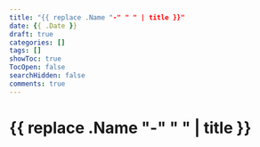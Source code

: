 ```yaml
---
title: "{{ replace .Name "-" " " | title }}"
date: {{ .Date }}
draft: true
categories: []
tags: []
showToc: true
TocOpen: false
searchHidden: false
comments: true
---
```


# {{ replace .Name "-" " " | title }}
